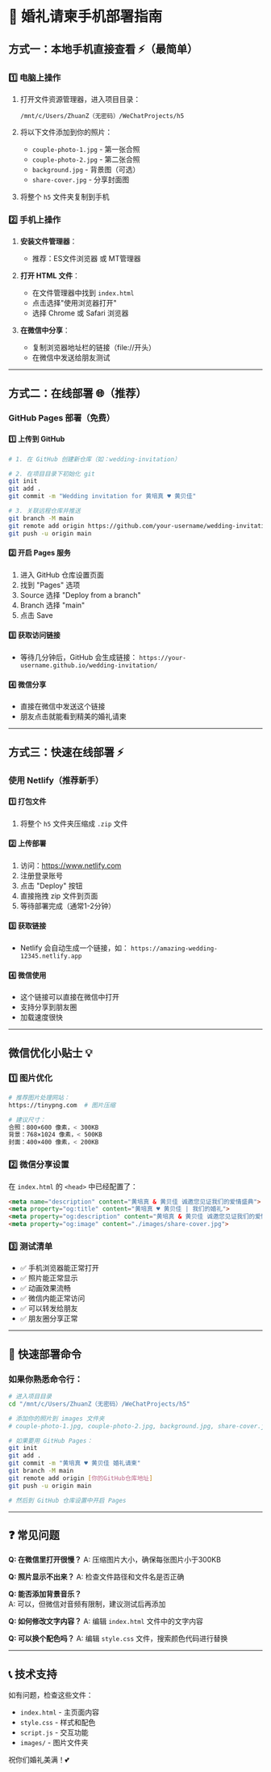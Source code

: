 # 📱 婚礼请柬手机部署指南

## 方式一：本地手机直接查看 ⚡（最简单）

### 1️⃣ 电脑上操作
1. 打开文件资源管理器，进入项目目录：
   ```
   /mnt/c/Users/ZhuanZ（无密码）/WeChatProjects/h5
   ```

2. 将以下文件添加到你的照片：
   - `couple-photo-1.jpg` - 第一张合照
   - `couple-photo-2.jpg` - 第二张合照  
   - `background.jpg` - 背景图（可选）
   - `share-cover.jpg` - 分享封面图

3. 将整个 `h5` 文件夹复制到手机

### 2️⃣ 手机上操作
1. **安装文件管理器**：
   - 推荐：ES文件浏览器 或 MT管理器

2. **打开 HTML 文件**：
   - 在文件管理器中找到 `index.html`
   - 点击选择"使用浏览器打开"
   - 选择 Chrome 或 Safari 浏览器

3. **在微信中分享**：
   - 复制浏览器地址栏的链接（file://开头）
   - 在微信中发送给朋友测试

---

## 方式二：在线部署 🌐（推荐）

### GitHub Pages 部署（免费）

#### 1️⃣ 上传到 GitHub
```bash
# 1. 在 GitHub 创建新仓库（如：wedding-invitation）

# 2. 在项目目录下初始化 git
git init
git add .
git commit -m "Wedding invitation for 黄培真 ♥ 黄贝佳"

# 3. 关联远程仓库并推送
git branch -M main
git remote add origin https://github.com/your-username/wedding-invitation.git
git push -u origin main
```

#### 2️⃣ 开启 Pages 服务
1. 进入 GitHub 仓库设置页面
2. 找到 "Pages" 选项
3. Source 选择 "Deploy from a branch"
4. Branch 选择 "main"
5. 点击 Save

#### 3️⃣ 获取访问链接
- 等待几分钟后，GitHub 会生成链接：
  `https://your-username.github.io/wedding-invitation/`

#### 4️⃣ 微信分享
- 直接在微信中发送这个链接
- 朋友点击就能看到精美的婚礼请柬

---

## 方式三：快速在线部署 ⚡

### 使用 Netlify（推荐新手）

#### 1️⃣ 打包文件
1. 将整个 `h5` 文件夹压缩成 `.zip` 文件

#### 2️⃣ 上传部署
1. 访问：https://www.netlify.com
2. 注册登录账号
3. 点击 "Deploy" 按钮
4. 直接拖拽 zip 文件到页面
5. 等待部署完成（通常1-2分钟）

#### 3️⃣ 获取链接
- Netlify 会自动生成一个链接，如：
  `https://amazing-wedding-12345.netlify.app`

#### 4️⃣ 微信使用
- 这个链接可以直接在微信中打开
- 支持分享到朋友圈
- 加载速度很快

---

## 微信优化小贴士 💡

### 1️⃣ 图片优化
```bash
# 推荐图片处理网站：
https://tinypng.com  # 图片压缩

# 建议尺寸：
合照：800×600 像素，< 300KB
背景：768×1024 像素，< 500KB  
封面：400×400 像素，< 200KB
```

### 2️⃣ 微信分享设置
在 `index.html` 的 `<head>` 中已经配置了：
```html
<meta name="description" content="黄培真 & 黄贝佳 诚邀您见证我们的爱情盛典">
<meta property="og:title" content="黄培真 ♥ 黄贝佳 | 我们的婚礼">
<meta property="og:description" content="黄培真 & 黄贝佳 诚邀您见证我们的爱情盛典">
<meta property="og:image" content="./images/share-cover.jpg">
```

### 3️⃣ 测试清单
- ✅ 手机浏览器能正常打开
- ✅ 照片能正常显示  
- ✅ 动画效果流畅
- ✅ 微信内能正常访问
- ✅ 可以转发给朋友
- ✅ 朋友圈分享正常

---

## 🚀 快速部署命令

### 如果你熟悉命令行：
```bash
# 进入项目目录
cd "/mnt/c/Users/ZhuanZ（无密码）/WeChatProjects/h5"

# 添加你的照片到 images 文件夹
# couple-photo-1.jpg, couple-photo-2.jpg, background.jpg, share-cover.jpg

# 如果要用 GitHub Pages：
git init
git add .
git commit -m "黄培真 ♥ 黄贝佳 婚礼请柬"
git branch -M main
git remote add origin [你的GitHub仓库地址]
git push -u origin main

# 然后到 GitHub 仓库设置中开启 Pages
```

---

## ❓ 常见问题

**Q: 在微信里打开很慢？**
A: 压缩图片大小，确保每张图片小于300KB

**Q: 照片显示不出来？**
A: 检查文件路径和文件名是否正确

**Q: 能否添加背景音乐？**  
A: 可以，但微信对音频有限制，建议测试后再添加

**Q: 如何修改文字内容？**
A: 编辑 `index.html` 文件中的文字内容

**Q: 可以换个配色吗？**
A: 编辑 `style.css` 文件，搜索颜色代码进行替换

---

## 📞 技术支持

如有问题，检查这些文件：
- `index.html` - 主页面内容
- `style.css` - 样式和配色  
- `script.js` - 交互功能
- `images/` - 图片文件夹

祝你们婚礼美满！💕